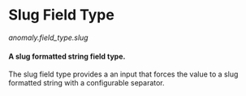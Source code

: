 # Slug Field Type

*anomaly.field_type.slug*

#### A slug formatted string field type.

The slug field type provides a an input that forces the value to a slug formatted string with a configurable separator.
